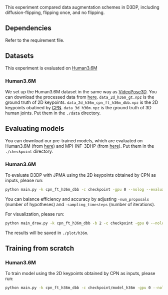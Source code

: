 This experiment compared data augmentation schemes in D3DP, including diffusion-flipping, flipping once, and no flipping.

## Dependencies
Refer to the requirement file.



## Datasets

This experiment is evaluated on [Human3.6M](http://vision.imar.ro/human3.6m) 

### Human3.6M

We set up the Human3.6M dataset in the same way as [VideoPose3D](https://github.com/facebookresearch/VideoPose3D/blob/master/DATASETS.md).  You can download the processed data from [here](https://drive.google.com/file/d/1FMgAf_I04GlweHMfgUKzB0CMwglxuwPe/view?usp=sharing).  `data_2d_h36m_gt.npz` is the ground truth of 2D keypoints. `data_2d_h36m_cpn_ft_h36m_dbb.npz` is the 2D keypoints obatined by [CPN](https://github.com/GengDavid/pytorch-cpn).  `data_3d_h36m.npz` is the ground truth of 3D human joints. Put them in the `./data` directory.



## Evaluating models
You can download our pre-trained models, which are evaluated on Human3.6M (from [here](https://drive.google.com/file/d/1c48a2SxIkRxxqP5F1l3kpUSRWwHknYVK/view?usp=sharing)) and MPI-INF-3DHP (from [here](https://drive.google.com/file/d/1x78KEmAXJINPzJJbp7KP9RRjVZI5k-mt/view?usp=sharing)). Put them in the `./checkpoint` directory. 

### Human3.6M

To evaluate D3DP with JPMA using the 2D keypoints obtained by CPN as inputs, please run:
```bash
python main.py -k cpn_ft_h36m_dbb -c checkpoint -gpu 0 --nolog --evaluate h36m_best_epoch.bin -num_proposals 5 -sampling_timesteps 5 -b 4
```

You can balance efficiency and accuracy by adjusting `-num_proposals` (number of hypotheses) and `-sampling_timesteps` (number of iterations).

For visualization, please run:
```bash
python main_draw.py -k cpn_ft_h36m_dbb -b 2 -c checkpoint -gpu 0 --nolog --evaluate h36m_best_epoch.bin -num_proposals 5 -sampling_timesteps 5 --render --viz-subject S11 --viz-action SittingDown --viz-camera 1
```
The results will be saved in `./plot/h36m`.


## Training from scratch
### Human3.6M
To train model using the 2D keypoints obtained by CPN as inputs, please run:
```bash
python main.py -k cpn_ft_h36m_dbb -c checkpoint/model_h36m -gpu 0 --nolog
```
